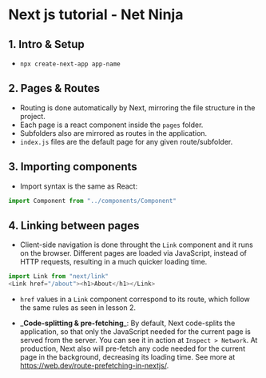 # Next js tutorial - Net Ninja

## 1. Intro & Setup

- ```npx create-next-app app-name```

## 2. Pages & Routes

- Routing is done automatically by Next, mirroring the file structure in the project.
- Each page is a react component inside the ```pages``` folder.
- Subfolders also are mirrored as routes in the application.
- ```index.js``` files are the default page for any given route/subfolder.

## 3. Importing components

- Import syntax is the same as React:

~~~javascript
import Component from "../components/Component"
~~~

## 4. Linking between pages

- Client-side navigation is done throught the ```Link``` component and it runs on the browser. Different pages are loaded via JavaScript, instead of HTTP requests, resulting in a much quicker loading time.

~~~javascript
import Link from "next/link"
<Link href="/about"><h1>About</h1></Link>
~~~

- ```href``` values in a ```Link``` component correspond to its route, which follow the same rules as seen in lesson 2.

- \_**Code-splitting & pre-fetching**\_: By default, Next code-splits the application, so that only the JavaScript needed for the current page is served from the server. You can see it in action at ```Inspect > Network```. At production, Next also will pre-fetch any code needed for the current page in the background, decreasing its loading time. See more at https://web.dev/route-prefetching-in-nextjs/.
